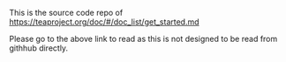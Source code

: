 This is the source code repo of https://teaproject.org/doc/#/doc_list/get_started.md

Please go to the above link to read as this is not designed to be read from githhub directly. 
